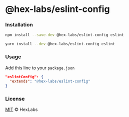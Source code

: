 # @hex-labs/eslint-config

### Installation
```bash
npm install --save-dev @hex-labs/eslint-config eslint

yarn install --dev @hex-labs/eslint-config eslint
```

### Usage
Add this line to your `package.json`

```json
"eslintConfig": {
  "extends": "@hex-labs/eslint-config"
}
```

### License

[MIT](LICENSE) &copy; HexLabs
